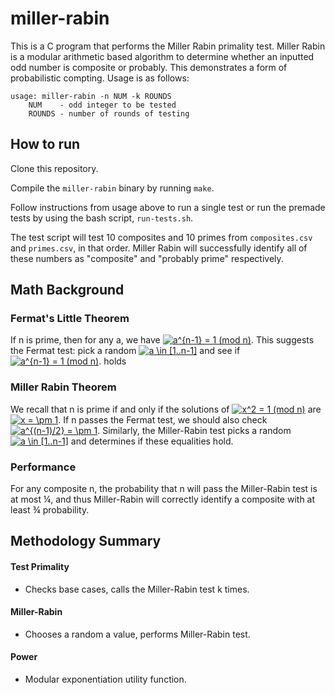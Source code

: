 # miller-rabin

This is a C program that performs the Miller Rabin primality test. Miller Rabin is a modular arithmetic based algorithm to determine whether an inputted odd number is composite or probably. This demonstrates a form of probabilistic compting. Usage is as follows:

```
usage: miller-rabin -n NUM -k ROUNDS
    NUM    - odd integer to be tested
    ROUNDS - number of rounds of testing
```

## How to run

Clone this repository.

Compile the `miller-rabin` binary by running `make`.

Follow instructions from usage above to run a single test or run the premade tests by using the bash script, `run-tests.sh`.

The test script will test 10 composites and 10 primes from `composites.csv` and `primes.csv`, in that order. Miller Rabin will successfully identify all of these numbers as "composite" and "probably prime" respectively.

## Math Background

### Fermat's Little Theorem

If n is prime, then for any a, we have <a href="https://www.codecogs.com/eqnedit.php?latex=a^{n-1}&space;=&space;1&space;(mod&space;n)" target="_blank"><img src="https://latex.codecogs.com/gif.latex?a^{n-1}&space;=&space;1&space;(mod&space;n)" title="a^{n-1} = 1 (mod n)" /></a>.
This suggests the Fermat test: pick a random <a href="https://www.codecogs.com/eqnedit.php?latex=a&space;\in&space;[1..n-1]" target="_blank"><img src="https://latex.codecogs.com/gif.latex?a&space;\in&space;[1..n-1]" title="a \in [1..n-1]" /></a> and see if <a href="https://www.codecogs.com/eqnedit.php?latex=a^{n-1}&space;=&space;1&space;(mod&space;n)" target="_blank"><img src="https://latex.codecogs.com/gif.latex?a^{n-1}&space;=&space;1&space;(mod&space;n)" title="a^{n-1} = 1 (mod n)" /></a>. holds

### Miller Rabin Theorem

We recall that n is prime if and only if the solutions of <a href="https://www.codecogs.com/eqnedit.php?latex=x^2&space;=&space;1&space;(mod&space;n)" target="_blank"><img src="https://latex.codecogs.com/gif.latex?x^2&space;=&space;1&space;(mod&space;n)" title="x^2 = 1 (mod n)" /></a> are <a href="https://www.codecogs.com/eqnedit.php?latex=x&space;=&space;\pm&space;1" target="_blank"><img src="https://latex.codecogs.com/gif.latex?x&space;=&space;\pm&space;1" title="x = \pm 1" /></a>.
If n passes the Fermat test, we should also check <a href="https://www.codecogs.com/eqnedit.php?latex=a^{(n-1)/2}&space;=&space;\pm&space;1" target="_blank"><img src="https://latex.codecogs.com/gif.latex?a^{(n-1)/2}&space;=&space;\pm&space;1" title="a^{(n-1)/2} = \pm 1" /></a>.
Similarly, the Miller-Rabin test picks a random <a href="https://www.codecogs.com/eqnedit.php?latex=a&space;\in&space;[1..n-1]" target="_blank"><img src="https://latex.codecogs.com/gif.latex?a&space;\in&space;[1..n-1]" title="a \in [1..n-1]" /></a> and determines if these equalities hold.

### Performance

For any composite n, the probability that n will pass the Miller-Rabin test is at most ¼, and thus Miller-Rabin will correctly identify a composite with at least ¾ probability.

## Methodology Summary

#### Test Primality
- Checks base cases, calls the Miller-Rabin test k times.

#### Miller-Rabin
- Chooses a random a value, performs Miller-Rabin test.

#### Power
- Modular exponentiation utility function.
